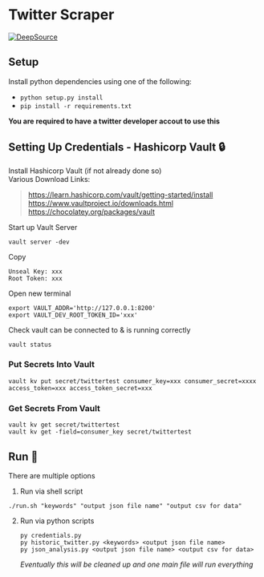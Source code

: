 # Twitter Scraper
[![DeepSource](https://static.deepsource.io/deepsource-badge-light-mini.svg)](https://deepsource.io/gh/bmistry12/twitter-scraper/?ref=repository-badge)

## Setup
Install python dependencies using one of the following:
- `python setup.py install` 
- `pip install -r requirements.txt`

**You are required to have a twitter developer accout to use this**

## Setting Up Credentials - Hashicorp Vault :lock:
Install Hashicorp Vault (if not already done so)
</br> Various Download Links: 
> https://learn.hashicorp.com/vault/getting-started/install </br>
> https://www.vaultproject.io/downloads.html </br>
> https://chocolatey.org/packages/vault

Start up Vault Server
```
vault server -dev
```

Copy 
```
Unseal Key: xxx
Root Token: xxx
````

Open new terminal
```
export VAULT_ADDR='http://127.0.0.1:8200'
export VAULT_DEV_ROOT_TOKEN_ID='xxx'
```

Check vault can be connected to & is running correctly
```
vault status
```

### Put Secrets Into Vault
```
vault kv put secret/twittertest consumer_key=xxx consumer_secret=xxxx access_token=xxx access_token_secret=xxx
```

### Get Secrets From Vault
```
vault kv get secret/twittertest
vault kv get -field=consumer_key secret/twittertest
```

## Run :running:
There are multiple options

1) Run via shell script
```
./run.sh "keywords" "output json file name" "output csv for data"
```

2) Run via python scripts
    ```
    py credentials.py
    py historic_twitter.py <keywords> <output json file name>
    py json_analysis.py <output json file name> <output csv for data>
    ```

    *Eventually this will be cleaned up and one main file will run everything*